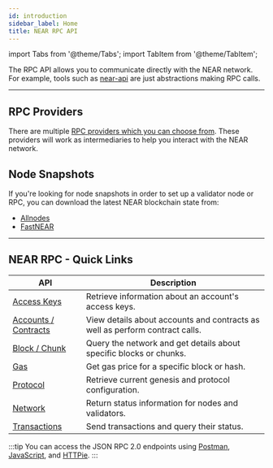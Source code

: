 ```yaml
---
id: introduction
sidebar_label: Home
title: NEAR RPC API
---
```


import Tabs from '@theme/Tabs';
import TabItem from '@theme/TabItem';

The RPC API allows you to communicate directly with the NEAR network. For example,
tools such as [near-api](../../tools/near-api.md) are just abstractions making RPC calls.

<hr className="subsection" />

## RPC Providers

There are multiple [RPC providers which you can choose from](./providers.md). These providers will work as intermediaries to help you interact with the NEAR network.

## Node Snapshots

If you're looking for node snapshots  in order to set up a validator node or RPC, you can download the latest NEAR blockchain state from:

- [Allnodes](https://www.publicnode.com/snapshots#near)
- [FastNEAR](https://docs.fastnear.com/docs/snapshots)

<hr className="subsection" />

## NEAR RPC - Quick Links

| API                                                 | Description                                                                  |
|-----------------------------------------------------|------------------------------------------------------------------------------|
| [Access Keys](/api/rpc/access-keys)                 | Retrieve information about an account's access keys.                         |
| [Accounts / Contracts](/api/rpc/contracts)          | View details about accounts and contracts as well as perform contract calls. |
| [Block / Chunk](/api/rpc/block-chunk)               | Query the network and get details about specific blocks or chunks.           |
| [Gas](/api/rpc/gas)                                 | Get gas price for a specific block or hash.                                  |
| [Protocol](/api/rpc/protocol)                       | Retrieve current genesis and protocol configuration.                         |
| [Network](/api/rpc/network)                         | Return status information for nodes and validators.                          |
| [Transactions](/api/rpc/transactions)               | Send transactions and query their status.                                    |

:::tip
You can access the JSON RPC 2.0 endpoints using [Postman](/api/rpc/setup#postman-setup),
[JavaScript](/api/rpc/setup#javascript-setup), and [HTTPie](/api/rpc/setup#httpie-setup).
:::
